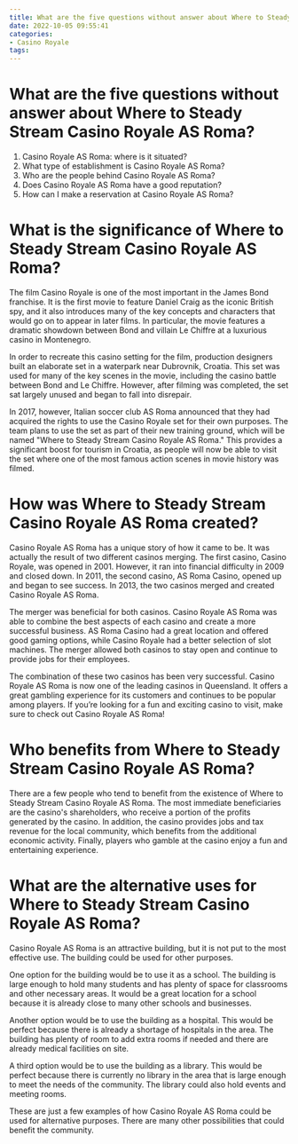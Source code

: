 ```yaml
---
title: What are the five questions without answer about Where to Steady Stream Casino Royale AS Roma
date: 2022-10-05 09:55:41
categories:
- Casino Royale
tags:
---
```



#  What are the five questions without answer about Where to Steady Stream Casino Royale AS Roma?

1. Casino Royale AS Roma: where is it situated?
2. What type of establishment is Casino Royale AS Roma? 
3. Who are the people behind Casino Royale AS Roma? 
4. Does Casino Royale AS Roma have a good reputation? 
5. How can I make a reservation at Casino Royale AS Roma?

#  What is the significance of Where to Steady Stream Casino Royale AS Roma?

The film Casino Royale is one of the most important in the James Bond franchise. It is the first movie to feature Daniel Craig as the iconic British spy, and it also introduces many of the key concepts and characters that would go on to appear in later films. In particular, the movie features a dramatic showdown between Bond and villain Le Chiffre at a luxurious casino in Montenegro.

In order to recreate this casino setting for the film, production designers built an elaborate set in a waterpark near Dubrovnik, Croatia. This set was used for many of the key scenes in the movie, including the casino battle between Bond and Le Chiffre. However, after filming was completed, the set sat largely unused and began to fall into disrepair.

In 2017, however, Italian soccer club AS Roma announced that they had acquired the rights to use the Casino Royale set for their own purposes. The team plans to use the set as part of their new training ground, which will be named "Where to Steady Stream Casino Royale AS Roma." This provides a significant boost for tourism in Croatia, as people will now be able to visit the set where one of the most famous action scenes in movie history was filmed.

#  How was Where to Steady Stream Casino Royale AS Roma created?

Casino Royale AS Roma has a unique story of how it came to be. It was actually the result of two different casinos merging. The first casino, Casino Royale, was opened in 2001. However, it ran into financial difficulty in 2009 and closed down. In 2011, the second casino, AS Roma Casino, opened up and began to see success. In 2013, the two casinos merged and created Casino Royale AS Roma.

The merger was beneficial for both casinos. Casino Royale AS Roma was able to combine the best aspects of each casino and create a more successful business. AS Roma Casino had a great location and offered good gaming options, while Casino Royale had a better selection of slot machines. The merger allowed both casinos to stay open and continue to provide jobs for their employees.

The combination of these two casinos has been very successful. Casino Royale AS Roma is now one of the leading casinos in Queensland. It offers a great gambling experience for its customers and continues to be popular among players. If you’re looking for a fun and exciting casino to visit, make sure to check out Casino Royale AS Roma!

#  Who benefits from Where to Steady Stream Casino Royale AS Roma?

There are a few people who tend to benefit from the existence of Where to Steady Stream Casino Royale AS Roma. The most immediate beneficiaries are the casino's shareholders, who receive a portion of the profits generated by the casino. In addition, the casino provides jobs and tax revenue for the local community, which benefits from the additional economic activity. Finally, players who gamble at the casino enjoy a fun and entertaining experience.

#  What are the alternative uses for Where to Steady Stream Casino Royale AS Roma?

Casino Royale AS Roma is an attractive building, but it is not put to the most effective use. The building could be used for other purposes.

One option for the building would be to use it as a school. The building is large enough to hold many students and has plenty of space for classrooms and other necessary areas. It would be a great location for a school because it is already close to many other schools and businesses.

Another option would be to use the building as a hospital. This would be perfect because there is already a shortage of hospitals in the area. The building has plenty of room to add extra rooms if needed and there are already medical facilities on site.

A third option would be to use the building as a library. This would be perfect because there is currently no library in the area that is large enough to meet the needs of the community. The library could also hold events and meeting rooms.

These are just a few examples of how Casino Royale AS Roma could be used for alternative purposes. There are many other possibilities that could benefit the community.